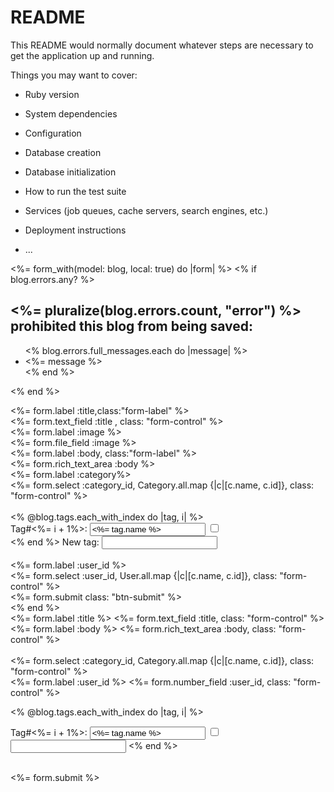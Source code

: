 # README

This README would normally document whatever steps are necessary to get the
application up and running.

Things you may want to cover:

* Ruby version

* System dependencies

* Configuration

* Database creation

* Database initialization

* How to run the test suite

* Services (job queues, cache servers, search engines, etc.)

* Deployment instructions

* ...


<%= form_with(model: blog, local: true) do |form| %>
  <% if blog.errors.any? %>
    <div id="error_explanation">
      <h2><%= pluralize(blog.errors.count, "error") %> prohibited this blog from being saved:</h2>
      <ul>
        <% blog.errors.full_messages.each do |message| %>
          <li><%= message %></li>
        <% end %>
      </ul>
    </div>
  <% end %>
  <div class="form-row">
    <div class="formlable">
      <%= form.label :title,class:"form-label" %>
    </div>
    <div class="formfield">
       <%= form.text_field :title , class: "form-control" %>
    </div>
  </div>
  <div class="form-row">
    <div class="formlable">
      <%= form.label :image %>
    </div>
    <div >
       <%= form.file_field :image %>
    </div>
  </div>
  <div class="form-row">
    <div class="formlable">
      <%= form.label :body, class:"form-label"  %>
    </div>
    <div class="formfield">
       <%= form.rich_text_area :body %>
    </div>
  </div>
  <div class="form-row">
    <div class="formlable">
      <%= form.label :category%>
    </div>
    <div class="formfield">
       <%= form.select :category_id, Category.all.map {|c|[c.name, c.id]}, class: "form-control" %>
    </div><br/>
  <% @blog.tags.each_with_index do |tag, i| %> 
    <div>
      <input type="hidden" value="<%= tag.id %>" name="blog[tags_attributes][<%= i %>][id]">
      <label>Tag#<%= i + 1%>: <input type="text" value="<%= tag.name %>" name="user[tags_attributes][<%= i %>][name]"></label>
      <input type="hidden" value="false" name="blog[tags_attributes][<%= i %>][_destroy]">
      <input type="checkbox" value="true" name="blog[tags_attributes][<%= i %>][_destroy]">
    </div>
  <% end %>
  <label>New tag: <input type="text" value="" name="blog[tags_attributes][<%= @blog.tags.count %>][name]"></label>
  <br><br>
  <div class="form-row">
    <div class="formlable">
         <%= form.label :user_id  %>
    </div>
    <div class="formfield">
       <%= form.select :user_id, User.all.map {|c|[c.name, c.id]}, class: "form-control" %>
    </div>
  </div>  
  <div class="action">
    <%= form.submit  class: "btn-submit" %>
  </div>
<% end %>











 <div class="field">
    <%= form.label :title %>
    <%= form.text_field :title, class: "form-control" %>
  </div>

  <div class="field">
    <%= form.label :body %>
    <%= form.rich_text_area :body, class: "form-control" %>
  </div>
  </br>
  <div class="field">   
     <%= form.select :category_id, Category.all.map {|c|[c.name, c.id]}, class: "form-control" %>
  </div>

  <div class="field">
      <%= form.label :user_id %>
      <%= form.number_field :user_id, class: "form-control" %>
  </div>
  
  <% @blog.tags.each_with_index do |tag, i| %> 
    <div class="field">
      <input type="hidden" value="<%= tag.id %>" name="blog[tags_attributes][<%= i %>][id]">
      <label>Tag#<%= i + 1%>: <input type="text" value="<%= tag.name %>" name="user[tags_attributes][<%= i %>][name]"></label>
      <input type="hidden" value="false" name="blog[tags_attributes][<%= i %>][_destroy]">
      <input type="checkbox" value="true" name="blog[tags_attributes][<%= i %>][_destroy]">
    </div>
    <input type="text" value="" name="blog[tags_attributes][<%= @blog.tags.count %>][name]">
  <% end %>    


  </br>

  <div class="actions">
      <%= form.submit %>
  </div>

